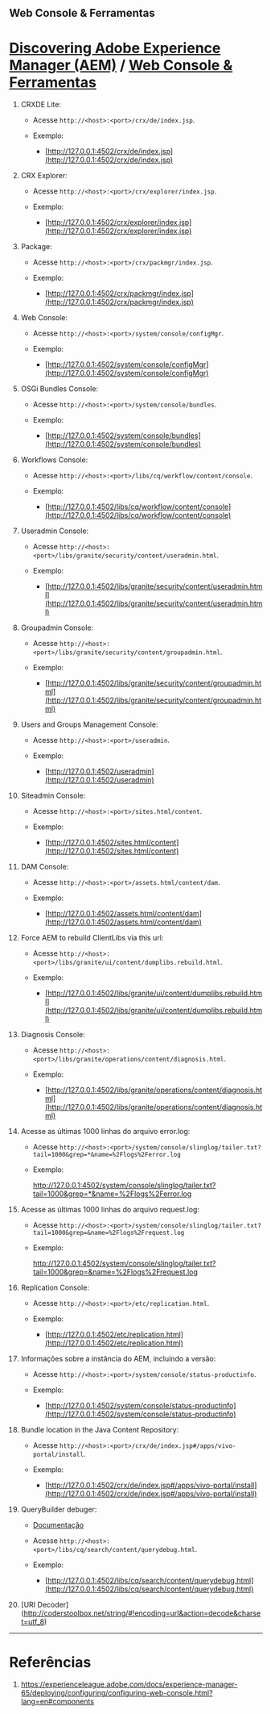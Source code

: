 Web Console & Ferramentas
-------------

[Discovering Adobe Experience Manager (AEM)](README.md) / [Web Console & Ferramentas](web-console-e-ferramentas.md)
=========


1. CRXDE Lite:

    * Acesse `http://<host>:<port>/crx/de/index.jsp`.

    * Exemplo:

      * [http://127.0.0.1:4502/crx/de/index.jsp](http://127.0.0.1:4502/crx/de/index.jsp) 



2. CRX Explorer:

    * Acesse  `http://<host>:<port>/crx/explorer/index.jsp`.

    * Exemplo:

      * [http://127.0.0.1:4502/crx/explorer/index.jsp](http://127.0.0.1:4502/crx/explorer/index.jsp) 

3. Package:

    * Acesse  `http://<host>:<port>/crx/packmgr/index.jsp`.

    * Exemplo:

      * [http://127.0.0.1:4502/crx/packmgr/index.jsp](http://127.0.0.1:4502/crx/packmgr/index.jsp)


4.  Web Console:

    * Acesse  `http://<host>:<port>/system/console/configMgr`.

    * Exemplo:

      * [http://127.0.0.1:4502/system/console/configMgr](http://127.0.0.1:4502/system/console/configMgr)


5. OSGi Bundles Console:

    * Acesse  `http://<host>:<port>/system/console/bundles`.

    * Exemplo:

      * [http://127.0.0.1:4502/system/console/bundles](http://127.0.0.1:4502/system/console/bundles)

6. Workflows Console:

    * Acesse  `http://<host>:<port>/libs/cq/workflow/content/console`.

    * Exemplo:

      * [http://127.0.0.1:4502/libs/cq/workflow/content/console](http://127.0.0.1:4502/libs/cq/workflow/content/console)


7. Useradmin Console:

    * Acesse  `http://<host>:<port>/libs/granite/security/content/useradmin.html`.

    * Exemplo:

      * [http://127.0.0.1:4502/libs/granite/security/content/useradmin.html](http://127.0.0.1:4502/libs/granite/security/content/useradmin.html)


8. Groupadmin Console:

    * Acesse  `http://<host>:<port>/libs/granite/security/content/groupadmin.html`.

    * Exemplo:

      * [http://127.0.0.1:4502/libs/granite/security/content/groupadmin.html](http://127.0.0.1:4502/libs/granite/security/content/groupadmin.html) 


9. Users and Groups Management Console:

    * Acesse  `http://<host>:<port>/useradmin`.

    * Exemplo:

      * [http://127.0.0.1:4502/useradmin](http://127.0.0.1:4502/useradmin)


10. Siteadmin Console:

    * Acesse  `http://<host>:<port>/sites.html/content`.

    * Exemplo:

      * [http://127.0.0.1:4502/sites.html/content](http://127.0.0.1:4502/sites.html/content) 


11. DAM Console:

    * Acesse  `http://<host>:<port>/assets.html/content/dam`.

    * Exemplo:

      * [http://127.0.0.1:4502/assets.html/content/dam](http://127.0.0.1:4502/assets.html/content/dam) 


12. Force AEM to rebuild ClientLibs via this url:

    * Acesse  `http://<host>:<port>/libs/granite/ui/content/dumplibs.rebuild.html`.

    * Exemplo:

      * [http://127.0.0.1:4502/libs/granite/ui/content/dumplibs.rebuild.html](http://127.0.0.1:4502/libs/granite/ui/content/dumplibs.rebuild.html) 


13. Diagnosis Console:

    * Acesse  `http://<host>:<port>/libs/granite/operations/content/diagnosis.html`.

    * Exemplo:

      * [http://127.0.0.1:4502/libs/granite/operations/content/diagnosis.html](http://127.0.0.1:4502/libs/granite/operations/content/diagnosis.html)

14. Acesse as últimas 1000 linhas do arquivo error.log:

    * Acesse  `http://<host>:<port>/system/console/slinglog/tailer.txt?tail=1000&grep=*&name=%2Flogs%2Ferror.log`

    * Exemplo:

       http://127.0.0.1:4502/system/console/slinglog/tailer.txt?tail=1000&grep=*&name=%2Flogs%2Ferror.log 

15.  Acesse as últimas 1000 linhas do arquivo request.log:

     * Acesse  `http://<host>:<port>/system/console/slinglog/tailer.txt?tail=1000&grep=&name=%2Flogs%2Frequest.log`

     * Exemplo:

         http://127.0.0.1:4502/system/console/slinglog/tailer.txt?tail=1000&grep=&name=%2Flogs%2Frequest.log 

16. Replication Console:

    * Acesse  `http://<host>:<port>/etc/replication.html`.

    * Exemplo:

      * [http://127.0.0.1:4502/etc/replication.html](http://127.0.0.1:4502/etc/replication.html) 

17. Informações sobre a instância do AEM, incluindo a versão:

    * Acesse  `http://<host>:<port>/system/console/status-productinfo`.

    * Exemplo:

      * [http://127.0.0.1:4502/system/console/status-productinfo](http://127.0.0.1:4502/system/console/status-productinfo) 

18. Bundle location in the Java Content Repository:

    * Acesse  `http://<host>:<port>/crx/de/index.jsp#/apps/vivo-portal/install`.

    * Exemplo:

      * [http://127.0.0.1:4502/crx/de/index.jsp#/apps/vivo-portal/install](http://127.0.0.1:4502/crx/de/index.jsp#/apps/vivo-portal/install) 


19. QueryBuilder debuger:

    * [Documentação](https://experienceleague.adobe.com/docs/experience-manager-64/developing/platform/query-builder/querybuilder-api.html?lang=en#platform)

    * Acesse  `http://<host>:<port>/libs/cq/search/content/querydebug.html`.

    * Exemplo:

      * [http://127.0.0.1:4502/libs/cq/search/content/querydebug.html](http://127.0.0.1:4502/libs/cq/search/content/querydebug.html) 

20. [URI Decoder] (http://coderstoolbox.net/string/#!encoding=url&action=decode&charset=utf_8)

-------------

Referências
===========
 1. https://experienceleague.adobe.com/docs/experience-manager-65/deploying/configuring/configuring-web-console.html?lang=en#components
